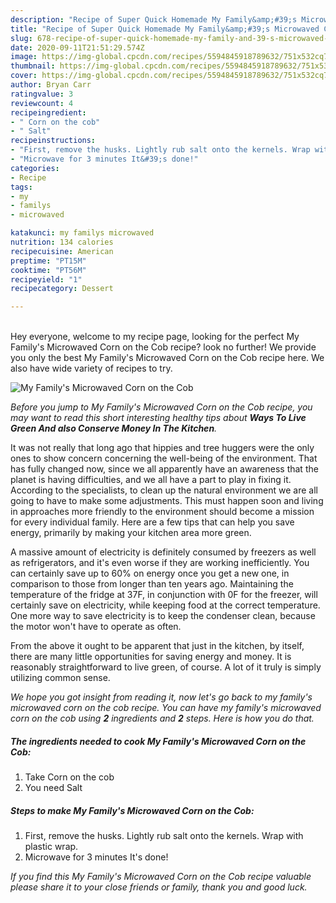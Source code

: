 ```yaml
---
description: "Recipe of Super Quick Homemade My Family&amp;#39;s Microwaved Corn on the Cob"
title: "Recipe of Super Quick Homemade My Family&amp;#39;s Microwaved Corn on the Cob"
slug: 678-recipe-of-super-quick-homemade-my-family-and-39-s-microwaved-corn-on-the-cob
date: 2020-09-11T21:51:29.574Z
image: https://img-global.cpcdn.com/recipes/5594845918789632/751x532cq70/my-familys-microwaved-corn-on-the-cob-recipe-main-photo.jpg
thumbnail: https://img-global.cpcdn.com/recipes/5594845918789632/751x532cq70/my-familys-microwaved-corn-on-the-cob-recipe-main-photo.jpg
cover: https://img-global.cpcdn.com/recipes/5594845918789632/751x532cq70/my-familys-microwaved-corn-on-the-cob-recipe-main-photo.jpg
author: Bryan Carr
ratingvalue: 3
reviewcount: 4
recipeingredient:
- " Corn on the cob"
- " Salt"
recipeinstructions:
- "First, remove the husks. Lightly rub salt onto the kernels. Wrap with plastic wrap."
- "Microwave for 3 minutes It&#39;s done!"
categories:
- Recipe
tags:
- my
- familys
- microwaved

katakunci: my familys microwaved 
nutrition: 134 calories
recipecuisine: American
preptime: "PT15M"
cooktime: "PT56M"
recipeyield: "1"
recipecategory: Dessert

---
```

<br>
Hey everyone, welcome to my recipe page, looking for the perfect My Family&#39;s Microwaved Corn on the Cob recipe? look no further! We provide you only the best My Family&#39;s Microwaved Corn on the Cob recipe here. We also have wide variety of recipes to try.
<br>


![My Family&#39;s Microwaved Corn on the Cob](https://img-global.cpcdn.com/recipes/5594845918789632/751x532cq70/my-familys-microwaved-corn-on-the-cob-recipe-main-photo.jpg)

<i>Before you jump to My Family&#39;s Microwaved Corn on the Cob recipe, you may want to read this short interesting healthy tips about 
<strong>Ways To Live Green And also Conserve Money In The Kitchen</strong>.</i>
</br>

It was not really that long ago that hippies and tree huggers were the only ones to show concern concerning the well-being of the environment. That has fully changed now, since we all apparently have an awareness that the planet is having difficulties, and we all have a part to play in fixing it. According to the specialists, to clean up the natural environment we are all going to have to make some adjustments. This must happen soon and living in approaches more friendly to the environment should become a mission for every individual family. Here are a few tips that can help you save energy, primarily by making your kitchen area more green.

A massive amount of electricity is definitely consumed by freezers as well as refrigerators, and it's even worse if they are working inefficiently. You can certainly save up to 60% on energy once you get a new one, in comparison to those from longer than ten years ago. Maintaining the temperature of the fridge at 37F, in conjunction with 0F for the freezer, will certainly save on electricity, while keeping food at the correct temperature. One more way to save electricity is to keep the condenser clean, because the motor won't have to operate as often.

From the above it ought to be apparent that just in the kitchen, by itself, there are many little opportunities for saving energy and money. It is reasonably straightforward to live green, of course. A lot of it truly is simply utilizing common sense.


<i>We hope you got insight from reading it, now let's go back to my family&#39;s microwaved corn on the cob recipe. You can have my family&#39;s microwaved corn on the cob using <strong>2</strong> ingredients and <strong>2</strong> steps. Here is how you do that.
</i>

##### The ingredients needed to cook My Family&#39;s Microwaved Corn on the Cob:

1. Take  Corn on the cob
1. You need  Salt


##### Steps to make My Family&#39;s Microwaved Corn on the Cob:

1. First, remove the husks. Lightly rub salt onto the kernels. Wrap with plastic wrap.
1. Microwave for 3 minutes It&#39;s done!


<i>If you find this My Family&#39;s Microwaved Corn on the Cob recipe valuable please share it to your close friends or family, thank you and good luck.</i>
